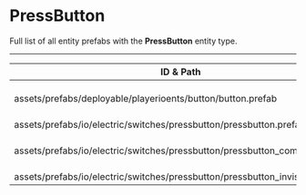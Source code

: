 # PressButton
Full list of all <Badge type="warning" text="4"/> entity prefabs with the **PressButton** entity type.

---
| ID & Path |
| --- |
| <a href="#52925389"><Badge id="52925389" type="tip" text="#"/></a> <Badge type="tip" text="52925389"/> <Badge type="info" text="RealmedRemove"/> <Badge type="info" text="EntityFlag_Toggle"/> <Badge type="info" text="GroundWatch"/> <Badge type="info" text="DestroyOnGroundMissing"/> <Badge type="info" text="Deployable"/> <Badge type="info" text="Construction"/> <Badge type="info" text="Rust.PropRenderer"/> <br> assets/prefabs/deployable/playerioents/button/button.prefab |
| <a href="#4224395968"><Badge id="4224395968" type="tip" text="#"/></a> <Badge type="tip" text="4224395968"/> <Badge type="info" text="EntityFlag_Toggle"/> <br> assets/prefabs/io/electric/switches/pressbutton/pressbutton.prefab |
| <a href="#3594608867"><Badge id="3594608867" type="tip" text="#"/></a> <Badge type="tip" text="3594608867"/> <Badge type="info" text="EntityFlag_Toggle"/> <br> assets/prefabs/io/electric/switches/pressbutton/pressbutton_compact.prefab |
| <a href="#2427905255"><Badge id="2427905255" type="tip" text="#"/></a> <Badge type="tip" text="2427905255"/>  <br> assets/prefabs/io/electric/switches/pressbutton/pressbutton_invisible.prefab |

